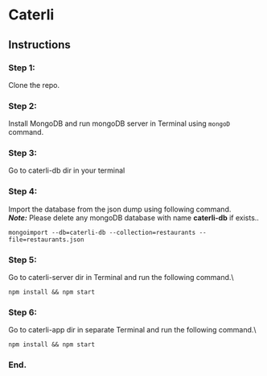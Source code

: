 # Caterli

## Instructions

### Step 1:
Clone the repo.

### Step 2:
Install MongoDB and run mongoDB server in Terminal using ```mongoD``` command.

### Step 3:
Go to caterli-db dir in your terminal

### Step 4:
Import the database from the json dump using following command.\
**_Note:_**  Please delete any mongoDB database with name **caterli-db** if exists..
```properties
mongoimport --db=caterli-db --collection=restaurants --file=restaurants.json
```

### Step 5: 
Go to caterli-server dir in Terminal and run the following command.\
```properties
npm install && npm start
```
### Step 6:
Go to caterli-app dir in separate Terminal and run the following command.\
```properties
npm install && npm start
```

### End.
